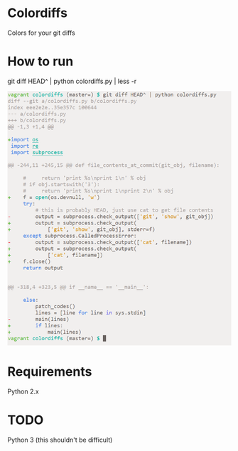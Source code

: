 # Colordiffs

Colors for your git diffs

# How to run

git diff HEAD^ | python colordiffs.py | less -r

![colordiffs screenshot](colordiffs.png)

# Requirements

Python 2.x

# TODO

Python 3 (this shouldn't be difficult)
